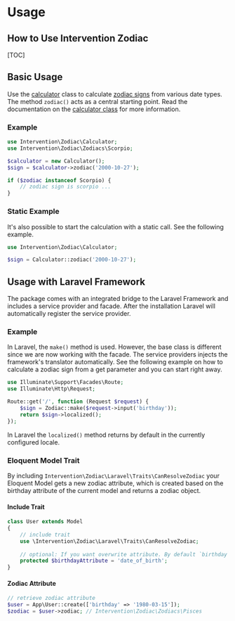 # Usage
## How to Use Intervention Zodiac

[TOC]

## Basic Usage

Use the [calculator](/v5/api/calculator) class to calculate [zodiac
signs](/v5/api/zodiac) from various date types. The method `zodiac()` acts
as a central starting point. Read the documentation on the [calculator
class](/v5/api/calculator) for more information. 

### Example

```php
use Intervention\Zodiac\Calculator;
use Intervention\Zodiac\Zodiacs\Scorpio;

$calculator = new Calculator();
$sign = $calculator->zodiac('2000-10-27');

if ($zodiac instanceof Scorpio) {
    // zodiac sign is scorpio ...
}
```

### Static Example

It's also possible to start the calculation with a static call. See the
following example.

```php
use Intervention\Zodiac\Calculator;

$sign = Calculator::zodiac('2000-10-27');
```

## Usage with Laravel Framework

The package comes with an integrated bridge to the Laravel Framework and
includes a service provider and facade. After the installation Laravel will
automatically register the service provider.

### Example

In Laravel, the `make()` method is used. However, the base class is
different since we are now working with the facade. The service providers
injects the framework's translator automatically. See the following example on
how to calculate a zodiac sign from a get parameter and you can start right
away.

```php
use Illuminate\Support\Facades\Route;
use Illuminate\Http\Request;

Route::get('/', function (Request $request) {
    $sign = Zodiac::make($request->input('birthday'));
    return $sign->localized();
});
```

In Laravel the `localized()` method returns by default in the currently
configured locale.

### Eloquent Model Trait

By including `Intervention\Zodiac\Laravel\Traits\CanResolveZodiac` your
Eloquent Model gets a new zodiac attribute, which is created based on the
birthday attribute of the current model and returns a zodiac object.

#### Include Trait

```php
class User extends Model
{
    // include trait
    use \Intervention\Zodiac\Laravel\Traits\CanResolveZodiac;
    
    // optional: If you want overwrite attribute. By default `birthday`
    protected $birthdayAttribute = 'date_of_birth';
}
```

#### Zodiac Attribute

```php
// retrieve zodiac attribute
$user = App\User::create(['birthday' => '1980-03-15']);
$zodiac = $user->zodiac; // Intervention\Zodiac\Zodiacs\Pisces
```
